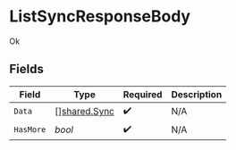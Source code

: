 # ListSyncResponseBody

Ok


## Fields

| Field                                               | Type                                                | Required                                            | Description                                         |
| --------------------------------------------------- | --------------------------------------------------- | --------------------------------------------------- | --------------------------------------------------- |
| `Data`                                              | [][shared.Sync](../../../pkg/models/shared/sync.md) | :heavy_check_mark:                                  | N/A                                                 |
| `HasMore`                                           | *bool*                                              | :heavy_check_mark:                                  | N/A                                                 |